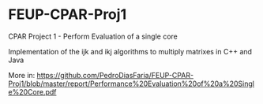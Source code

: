 # FEUP-CPAR-Proj1
CPAR Project 1 - Perform Evaluation of a single core 

Implementation of the ijk and ikj algorithms to multiply matrixes in C++ and Java

More in: 
https://github.com/PedroDiasFaria/FEUP-CPAR-Proj1/blob/master/report/Performance%20Evaluation%20of%20a%20Single%20Core.pdf
